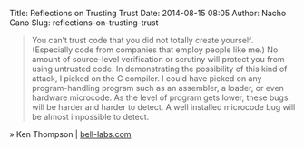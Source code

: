 Title: Reflections on Trusting Trust
Date: 2014-08-15 08:05
Author: Nacho Cano
Slug: reflections-on-trusting-trust

> You can’t trust code that you did not totally create yourself.
> (Especially code from companies that employ people like me.) No amount
> of source-level verification or scrutiny will protect you from using
> untrusted code. In demonstrating the possibility of this kind of
> attack, I picked on the C compiler. I could have picked on any
> program-handling program such as an assembler, a loader, or even
> hardware microcode. As the level of program gets lower, these bugs
> will be harder and harder to detect. A well installed microcode bug
> will be almost impossible to detect.

» Ken Thompson | [bell-labs.com][]

  [bell-labs.com]: http://cm.bell-labs.com/who/ken/trust.html
    "Reflections on Trusting Trust"
